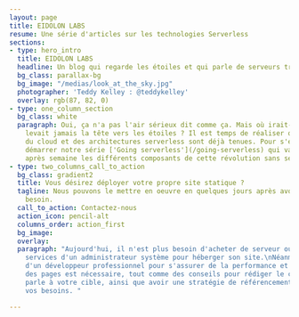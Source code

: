 ```yaml
---
layout: page
title: EIDOLON LABS
resume: Une série d'articles sur les technologies Serverless
sections:
- type: hero_intro
  title: EIDOLON LABS
  headline: Un blog qui regarde les étoiles et qui parle de serveurs transparents
  bg_class: parallax-bg
  bg_image: "/medias/look_at_the_sky.jpg"
  photographer: 'Teddy Kelley : @teddykelley'
  overlay: rgb(87, 82, 0)
- type: one_column_section
  bg_class: white
  paragraph: Oui, ça n'a pas l'air sérieux dit comme ça. Mais où irait-on si on ne
    levait jamais la tête vers les étoiles ? Il est temps de réaliser que les promesses
    du cloud et des architectures serverless sont déjà tenues. Pour s'en convaincre,
    démarrer notre série ['Going serverless'](/going-serverless) qui va examiner semaine
    après semaine les différents composants de cette révolution sans serveurs. 
- type: two_columns_call_to_action
  bg_class: gradient2
  title: Vous désirez déployer votre propre site statique ?
  tagline: Nous pouvons le mettre en oeuvre en quelques jours après avoir étudié votre
    besoin.
  call_to_action: Contactez-nous
  action_icon: pencil-alt
  columns_order: action_first
  bg_image: 
  overlay: 
  paragraph: "Aujourd'hui, il n'est plus besoin d'acheter de serveur ou de louer les
    services d'un administrateur système pour héberger son site.\nNéanmoins, les services
    d'un développeur professionnel pour s'assurer de la performance et de la qualité
    des pages est nécessaire, tout comme des conseils pour rédiger le contenu qui
    parle à votre cible, ainsi que avoir une stratégie de référencement adaptée à
    vos besoins. "

---
```

